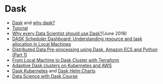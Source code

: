 # Dask
- [Dask](https://dask.org/) and [why dask?](https://docs.dask.org/en/latest/why.html)
- [Tutorial](https://github.com/dask/dask-tutorial)
- [Why every Data Scientist should use Dask?](https://towardsdatascience.com/why-every-data-scientist-should-use-dask-81b2b850e15b)(June 2018)
- [DASK Scheduler Dashboard: Understanding resource and task allocation in Local Machines](https://medium.com/@kartikbhanot/dask-scheduler-dashboard-understanding-resource-and-task-allocation-in-local-machines-bc5aa60eca6e)
- [Distributed Data Pre-processing using Dask, Amazon ECS and Python (Part 1)](https://towardsdatascience.com/serverless-distributed-data-pre-processing-using-dask-amazon-ecs-and-python-part-1-a6108c728cc4)
- [From Local Machine to Dask Cluster with Terraform](https://www.datacamp.com/community/tutorials/dask-ec2-terraform)
- [Adaptive Dask clusters on Kubernetes and AWS](https://archived.informaticslab.co.uk/dask/2017/07/21/adaptive-dask-clusters-on-kubernetes-and-aws.html)
- [Dask Kubernetes](https://kubernetes.dask.org/en/latest/) and [Dask Helm Charts](https://github.com/dask/helm-chart)
- [Data Science with Dask Course](https://github.com/mardatade/Course-Data-Science-with-Dask)
